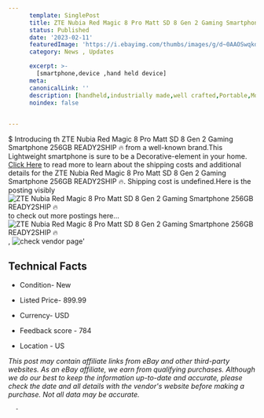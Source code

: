```yaml
---
      template: SinglePost
      title: ZTE Nubia Red Magic 8 Pro Matt SD 8 Gen 2 Gaming Smartphone 256GB READY2SHIP 🔥
      status: Published
      date: '2023-02-11'
      featuredImage: 'https://i.ebayimg.com/thumbs/images/g/d~0AAOSwqkdjqzHB/s-l225.jpg'
      category: News , Updates

      excerpt: >-
        [smartphone,device ,hand held device]
      meta:
      canonicalLink: ''
      description: [handheld,industrially made,well crafted,Portable,Mobile,Compact,Convenient,Lightweight,Maneuverable,Man-portable,Miniature,Carriable,Hand-held,Light,Holdable,Transportable,Mobile device,Pocket-sized,On-the-go,Wireless,Cordless,Compact size,Convenient size, smartphone,device ,hand held device]
      noindex: false
      

---
```

$
      Introducing th ZTE Nubia Red Magic 8 Pro Matt SD 8 Gen 2 Gaming Smartphone 256GB READY2SHIP 🔥 from a well-known brand.This Lightweight smartphone is sure to be a Decorative-element in your home. [Click Here](https://www.ebay.com/itm/115654966465?hash=item1aed92bcc1%3Ag%3Ad%7E0AAOSwqkdjqzHB&mkevt=1&mkcid=1&mkrid=711-53200-19255-0&campid=%253CePNCampaignId%253E&customid=%253CreferenceId%253E&toolid=10049) to read more to learn about the shipping costs and additional details for the ZTE Nubia Red Magic 8 Pro Matt SD 8 Gen 2 Gaming Smartphone 256GB READY2SHIP 🔥. Shipping cost is undefined.Here is the posting visibly ![ZTE Nubia Red Magic 8 Pro Matt SD 8 Gen 2 Gaming Smartphone 256GB READY2SHIP 🔥](https://i.ebayimg.com/thumbs/images/g/d~0AAOSwqkdjqzHB/s-l225.jpg) to check out more postings here... ![ZTE Nubia Red Magic 8 Pro Matt SD 8 Gen 2 Gaming Smartphone 256GB READY2SHIP 🔥](https://i.ebayimg.com/images/g/d~0AAOSwqkdjqzHB/s-l960.jpg), ![check vendor page](https://origin-galleryplus.ebayimg.com/ws/web/115654966465_2_0_1/225x225.jpg,https://origin-galleryplus.ebayimg.com/ws/web/115654966465_3_0_1/225x225.jpg,https://origin-galleryplus.ebayimg.com/ws/web/115654966465_4_0_1/225x225.jpg,https://origin-galleryplus.ebayimg.com/ws/web/115654966465_5_0_1/225x225.jpg,https://origin-galleryplus.ebayimg.com/ws/web/115654966465_6_0_1/225x225.jpg,https://origin-galleryplus.ebayimg.com/ws/web/115654966465_7_0_1/225x225.jpg,https://origin-galleryplus.ebayimg.com/ws/web/115654966465_8_0_1/225x225.jpg,https://origin-galleryplus.ebayimg.com/ws/web/115654966465_9_0_1/225x225.jpg,https://origin-galleryplus.ebayimg.com/ws/web/115654966465_10_0_1/225x225.jpg,https://origin-galleryplus.ebayimg.com/ws/web/115654966465_11_0_1/225x225.jpg,https://origin-galleryplus.ebayimg.com/ws/web/115654966465_12_0_1/225x225.jpg)'

      

 ## Technical Facts 



     
      

 - Condition- New 


      

 - Listed Price- 899.99 


      

 - Currency- USD 


      

 - Feedback score - 784 


      

 - Location - US 


      
      

 *_This post may contain affiliate links from eBay and other third-party websites. As an eBay affiliate, we earn from qualifying purchases. Although we do our best to keep the information up-to-date and accurate, please check the date and all details with the vendor's website before making a purchase. Not all data may be accurate._*




      -
